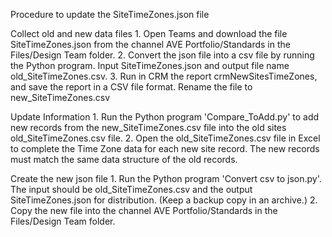 Procedure to update the SiteTimeZones.json file

Collect old and new data files
	1. Open Teams and download the file SiteTimeZones.json from the channel AVE Portfolio/Standards in the Files/Design Team folder. 
	2. Convert the json file into a csv file by running the Python program. Input  SiteTimeZones.json and output file name old_SiteTimeZones.csv. 
	3. Run in CRM the report crmNewSitesTimeZones, and save the report in a CSV file format. Rename the file to new_SiteTimeZones.csv

Update Information
	1. Run the Python program 'Compare_ToAdd.py' to add new records from the new_SiteTimeZones.csv file into the old sites old_SiteTimeZones.csv file. 
	2. Open the old_SiteTimeZones.csv file in Excel to complete the Time Zone data for each new site record. The new records must match the same data structure of the old records.
	 
Create the new json file
	1. Run the Python program 'Convert csv to json.py'. The input should be old_SiteTimeZones.csv and the output SiteTimeZones.json for distribution. (Keep a backup copy in an archive.)
	2. Copy the new file into the channel AVE Portfolio/Standards in the Files/Design Team folder. 


